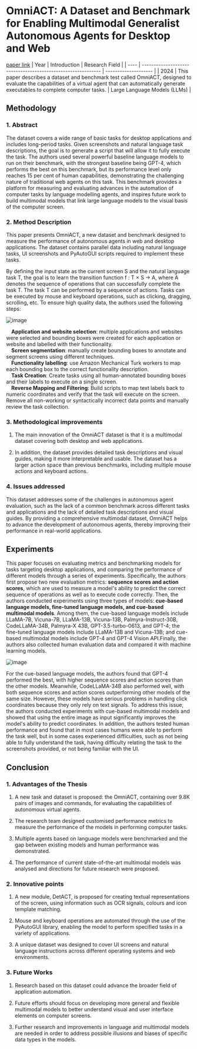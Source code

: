 # OmniACT: A Dataset and Benchmark for Enabling Multimodal Generalist Autonomous Agents for Desktop and Web
[paper link](https://arxiv.org/pdf/2402.17553) 
| Year | Introduction                                                         | Research Field                 |
| ---- | ------------------------------------------------------------ | -------------------- |
| 2024 |  This paper describes a dataset and benchmark test called OmniACT, designed to evaluate the capabilities of a virtual agent that can automatically generate executables to complete computer tasks.          | Large Language Models (LLMs)        |

## Methodology

### 1. Abstract
The dataset covers a wide range of basic tasks for desktop applications and includes long-period tasks. Given screenshots and natural language task descriptions, the goal is to generate a script that will allow it to fully execute the task. The authors used several powerful baseline language models to run on their benchmark, with the strongest baseline being GPT-4, which performs the best on this benchmark, but its performance level only reaches 15 per cent of human capabilities, demonstrating the challenging nature of traditional web agents on this task. This benchmark provides a platform for measuring and evaluating advances in the automation of computer tasks by language modelling agents, and inspires future work to build multimodal models that link large language models to the visual basis of the computer screen.

### 2. Method Description 
This paper presents OmniACT, a new dataset and benchmark designed to measure the performance of autonomous agents in web and desktop applications. The dataset contains parallel data including natural language tasks, UI screenshots and PyAutoGUI scripts required to implement these tasks. 

By defining the input state as the current screen S and the natural language task T, the goal is to learn the transition function f : T × S → A, where A denotes the sequence of operations that can successfully complete the task T. The task T can be performed by a sequence of actions. Tasks can be executed by mouse and keyboard operations, such as clicking, dragging, scrolling, etc. To ensure high quality data, the authors used the following steps:

![image](https://github.com/user-attachments/assets/ee0544c1-7544-4fd0-af52-343714142ed3)

&emsp;**Application and website selection**: multiple applications and websites were selected and bounding boxes were created for each application or website and labelled with their functionality.
<br>&emsp;**Screen segmentation**: manually create bounding boxes to annotate and segment screens using different techniques.
<br>&emsp;**Functionality labelling**: use Amazon Mechanical Turk workers to map each bounding box to the correct functionality description.
<br>&emsp;**Task Creation**: Create tasks using all human-annotated bounding boxes and their labels to execute on a single screen.
<br>&emsp;**Reverse Mapping and Filtering**: Build scripts to map text labels back to numeric coordinates and verify that the task will execute on the screen. Remove all non-working or syntactically incorrect data points and manually review the task collection.

### 3. Methodological improvements
  1. The main innovation of the OmniACT dataset is that it is a multimodal dataset covering both desktop and web applications.

  2. In addition, the dataset provides detailed task descriptions and visual guides, making it more interpretable and usable. The dataset has a larger action space than previous benchmarks, including multiple mouse actions and keyboard actions.

### 4. Issues addressed 
This dataset addresses some of the challenges in autonomous agent evaluation, such as the lack of a common benchmark across different tasks and applications and the lack of detailed task descriptions and visual guides. By providing a comprehensive multimodal dataset, OmniACT helps to advance the development of autonomous agents, thereby improving their performance in real-world applications.

## Experiments
This paper focuses on evaluating metrics and benchmarking models for tasks targeting desktop applications, and comparing the performance of different models through a series of experiments. Specifically, the authors first propose two new evaluation metrics: **sequence scores and action scores**, which are used to measure a model's ability to predict the correct sequence of operations as well as to execute code correctly. Then, the authors conducted experiments using three types of models: **cue-based language models, fine-tuned language models, and cue-based multimodal models**. Among them, the cue-based language models include LLaMA-7B, Vicuna-7B, LLaMA-13B, Vicuna-13B, Palmyra-Instruct-30B, CodeLLaMA-34B, Palmyra-X 43B, GPT-3.5-turbo-0613, and GPT-4; the fine-tuned language models include LLaMA-13B and Vicuna-13B; and cue-based multimodal models include GPT-4 and GPT-4 Vision API.Finally, the authors also collected human evaluation data and compared it with machine learning models.

![image](https://github.com/user-attachments/assets/2bafde74-1e7d-45e5-a0a7-5838152c9ff2)

For the cue-based language models, the authors found that GPT-4 performed the best, with higher sequence scores and action scores than the other models. Meanwhile, CodeLLaMA-34B also performed well, with both sequence scores and action scores outperforming other models of the same size. However, these models have serious problems in handling click coordinates because they only rely on text signals. To address this issue, the authors conducted experiments with cue-based multimodal models and showed that using the entire image as input significantly improves the model's ability to predict coordinates. In addition, the authors tested human performance and found that in most cases humans were able to perform the task well, but in some cases experienced difficulties, such as not being able to fully understand the task, having difficulty relating the task to the screenshots provided, or not being familiar with the UI. 

## Conclusion

### 1. Advantages of the Thesis
  1. A new task and dataset is proposed: the OmniACT, containing over 9.8K pairs of images and commands, for evaluating the capabilities of autonomous virtual agents.

  2. The research team designed customised performance metrics to measure the performance of the models in performing computer tasks.

  3. Multiple agents based on language models were benchmarked and the gap between existing models and human performance was demonstrated.

  4. The performance of current state-of-the-art multimodal models was analysed and directions for future research were proposed.

### 2. Innovative points
  1. A new module, DetACT, is proposed for creating textual representations of the screen, using information such as OCR signals, colours and icon template matching.

  2. Mouse and keyboard operations are automated through the use of the PyAutoGUI library, enabling the model to perform specified tasks in a variety of applications.

  3. A unique dataset was designed to cover UI screens and natural language instructions across different operating systems and web environments.
     
### 3. Future Works
  1. Research based on this dataset could advance the broader field of application automation.

  2. Future efforts should focus on developing more general and flexible multimodal models to better understand visual and user interface elements on computer screens.

  3. Further research and improvements in language and multimodal models are needed in order to address possible illusions and biases of specific data types in the models.  
